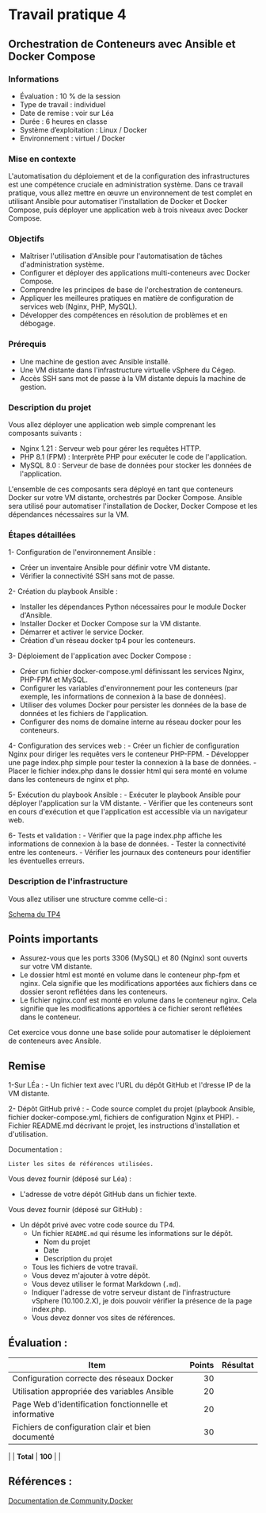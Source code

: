 # Travail pratique 4
## Orchestration de Conteneurs avec Ansible et Docker Compose

### Informations

- Évaluation : 10 % de la session
- Type de travail : individuel
- Date de remise : voir sur Léa
- Durée : 6 heures en classe
- Système d’exploitation : Linux / Docker
- Environnement : virtuel / Docker

### Mise en contexte

L'automatisation du déploiement et de la configuration des infrastructures est une compétence cruciale en administration système. Dans ce travail pratique, vous allez mettre en œuvre un environnement de test complet en utilisant Ansible pour automatiser l'installation de Docker et Docker Compose, puis déployer une application web à trois niveaux avec Docker Compose.

### Objectifs

- Maîtriser l'utilisation d'Ansible pour l'automatisation de tâches d'administration système.
- Configurer et déployer des applications multi-conteneurs avec Docker Compose.
- Comprendre les principes de base de l'orchestration de conteneurs.
- Appliquer les meilleures pratiques en matière de configuration de services web (Nginx, PHP, MySQL).
- Développer des compétences en résolution de problèmes et en débogage.

### Prérequis 
- Une machine de gestion avec Ansible installé.
- Une VM distante dans l'infrastructure virtuelle vSphere du Cégep.
- Accès SSH sans mot de passe à la VM distante depuis la machine de gestion.

### Description du projet

Vous allez déployer une application web simple comprenant les composants suivants :

   - Nginx 1.21 : Serveur web pour gérer les requêtes HTTP.
   - PHP 8.1 (FPM) : Interprète PHP pour exécuter le code de l'application.
   - MySQL 8.0 : Serveur de base de données pour stocker les données de l'application.


L'ensemble de ces composants sera déployé en tant que conteneurs Docker sur votre VM distante, orchestrés par Docker Compose. Ansible sera utilisé pour automatiser l'installation de Docker, Docker Compose et les dépendances nécessaires sur la VM.


### Étapes détaillées

 1- Configuration de l'environnement Ansible :
  - Créer un inventaire Ansible pour définir votre VM distante.
  - Vérifier la connectivité SSH sans mot de passe.
 
 2- Création du playbook Ansible :
   - Installer les dépendances Python nécessaires pour le module Docker d'Ansible.
   - Installer Docker et Docker Compose sur la VM distante.
   - Démarrer et activer le service Docker.
   - Création d'un réseau docker tp4 pour les conteneurs.
 
  3- Déploiement de l'application avec Docker Compose :
   -  Créer un fichier docker-compose.yml définissant les services Nginx, PHP-FPM et MySQL.
   -  Configurer les variables d'environnement pour les conteneurs (par exemple, les informations de connexion à la base de données).
   -  Utiliser des volumes Docker pour persister les données de la base de données et les fichiers de l'application.
   -  Configurer des noms de domaine interne au réseau docker pour les conteneurs.
     
  4-  Configuration des services web :
    -  Créer un fichier de configuration Nginx pour diriger les requêtes vers le conteneur PHP-FPM.
    -  Développer une page index.php simple pour tester la connexion à la base de données.
    -  Placer le fichier index.php dans le dossier html qui sera monté en volume dans les conteneurs de nginx et php.
      
   5- Exécution du playbook Ansible :
     - Exécuter le playbook Ansible pour déployer l'application sur la VM distante.
     - Vérifier que les conteneurs sont en cours d'exécution et que l'application est accessible via un navigateur web.
     
   6- Tests et validation :
     - Vérifier que la page index.php affiche les informations de connexion à la base de données.
     - Tester la connectivité entre les conteneurs.
     - Vérifier les journaux des conteneurs pour identifier les éventuelles erreurs.


### Description de l'infrastructure

Vous allez utiliser une structure comme celle-ci :

[Schema du TP4](../images/Tp4-2.png)



## Points importants

- Assurez-vous que les ports 3306 (MySQL) et 80 (Nginx) sont ouverts sur votre VM distante.
 - Le dossier html est monté en volume dans le conteneur php-fpm et nginx. Cela signifie que les modifications apportées aux fichiers dans ce dossier seront reflétées dans les conteneurs.
 -  Le fichier nginx.conf est monté en volume dans le conteneur nginx. Cela signifie que les modifications apportées à ce fichier seront reflétées dans le conteneur.

Cet exercice vous donne une base solide pour automatiser le déploiement de conteneurs avec Ansible. 

## Remise

1-Sur LÉa : 
    - Un fichier text avec l'URL du dépôt GitHub et l'dresse IP de la VM distante.

2- Dépôt GitHub privé :
    - Code source complet du projet (playbook Ansible, fichier docker-compose.yml, fichiers de configuration Nginx et PHP).
    - Fichier README.md décrivant le projet, les instructions d'installation et d'utilisation.



Documentation :

    Lister les sites de références utilisées.

Vous devez fournir (déposé sur Léa) :

- L'adresse de votre dépôt GitHub dans un fichier texte.

Vous devez fournir (déposé sur GitHub) :

- Un dépôt privé avec votre code source du TP4.
    - Un fichier `README.md` qui résume les informations sur le dépôt.
        - Nom du projet
        - Date
        - Description du projet
    - Tous les fichiers de votre travail.
    - Vous devez m'ajouter à votre dépôt.
    - Vous devez utiliser le format Markdown (`.md`).
    - Indiquer l'adresse de votre serveur distant de l'infrastructure vSphere (10.100.2.X), je dois pouvoir vérifier la présence de la page index.php.
    - Vous devez donner vos sites de références.



## Évaluation :


| Item                  | Points | Résultat |
| --------------------- | -----: | :-------: |
| Configuration correcte des réseaux Docker|    30 |           |
| Utilisation appropriée des variables Ansible |    20 |  
| Page Web d'identification fonctionnelle et informative|20 |
|Fichiers de configuration clair et bien documenté |    30 |          |
|
| **Total**             | **100** |           |

## Références :

[Documentation de Community.Docker](https://docs.ansible.com/ansible/latest/collections/community/docker/index.html#description)

